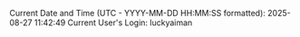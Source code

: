 Current Date and Time (UTC - YYYY-MM-DD HH:MM:SS formatted): 2025-08-27 11:42:49
Current User's Login: luckyaiman
